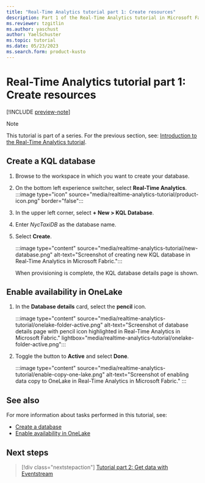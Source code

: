 ```yaml
---
title: "Real-Time Analytics tutorial part 1: Create resources"
description: Part 1 of the Real-Time Analytics tutorial in Microsoft Fabric.
ms.reviewer: tzgitlin
ms.author: yaschust
author: YaelSchuster
ms.topic: tutorial
ms.date: 05/23/2023
ms.search.form: product-kusto
---
```

# Real-Time Analytics tutorial part 1: Create resources

[!INCLUDE [preview-note](../includes/preview-note.md)]

> [!NOTE]
> This tutorial is part of a series. For the previous section, see: [Introduction to the Real-Time Analytics tutorial](tutorial-introduction.md).

## Create a KQL database

1. Browse to the workspace in which you want to create your database.
1. On the bottom left experience switcher, select **Real-Time Analytics**. :::image type="icon" source="media/realtime-analytics-tutorial/product-icon.png" border="false":::

1. In the upper left corner, select **+ New > KQL Database**.
1. Enter *NycTaxiDB* as the database name.
1. Select **Create**.

    :::image type="content" source="media/realtime-analytics-tutorial/new-database.png" alt-text="Screenshot of creating new KQL database in Real-Time Analytics in Microsoft Fabric.":::

    When provisioning is complete, the KQL database details page is shown.

## Enable availability in OneLake

1. In the **Database details** card, select the **pencil** icon.

    :::image type="content" source="media/realtime-analytics-tutorial/onelake-folder-active.png" alt-text="Screenshot of database details page with pencil icon highlighted in Real-Time Analytics in Microsoft Fabric." lightbox="media/realtime-analytics-tutorial/onelake-folder-active.png":::

1. Toggle the button to **Active** and select **Done**.

    :::image type="content" source="media/realtime-analytics-tutorial/enable-copy-one-lake.png" alt-text="Screenshot of enabling data copy to OneLake in Real-Time Analytics in Microsoft Fabric." :::

## See also

For more information about tasks performed in this tutorial, see:

* [Create a database](create-database.md)
* [Enable availability in OneLake](onelake-mirroring.md#enable-availability-in-onelake)

## Next steps

> [!div class="nextstepaction"]
> [Tutorial part 2: Get data with Eventstream](tutorial-2-event-streams.md)
